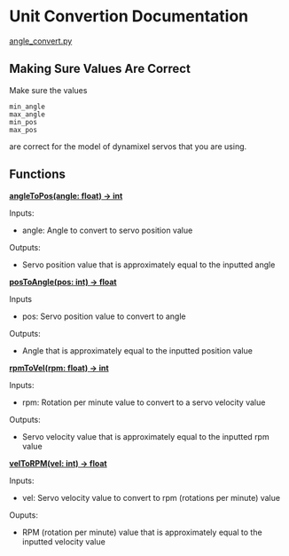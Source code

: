 # Unit Convertion Documentation

[angle_convert.py](/src/robot_parts/utils/angle_convert.py)

## Making Sure Values Are Correct

Make sure the values
```
min_angle
max_angle
min_pos
max_pos
```
are correct for the model of dynamixel servos that you are using.

## Functions

<ins>**angleToPos(angle: float) -> int**</ins>

Inputs:

- angle: Angle to convert to servo position value

Outputs:

- Servo position value that is approximately equal to the inputted angle

<ins>**posToAngle(pos: int) -> float**</ins>

Inputs

- pos: Servo position value to convert to angle

Outputs:

- Angle that is approximately equal to the inputted position value

<ins>**rpmToVel(rpm: float) -> int**</ins>

Inputs:

- rpm: Rotation per minute value to convert to a servo velocity value

Outputs:

- Servo velocity value that is approximately equal to the inputted rpm value

<ins>**velToRPM(vel: int) -> float**</ins>

Inputs:

- vel: Servo velocity value to convert to rpm (rotations per minute) value

Ouputs:

- RPM (rotation per minute) value that is approximately equal to the inputted velocity value
